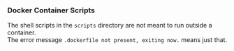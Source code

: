 ### Docker Container Scripts

The shell scripts in the `scripts` directory are not meant to run outside a container.<br/>
The error message `.dockerfile not present, exiting now.` means just that. 
